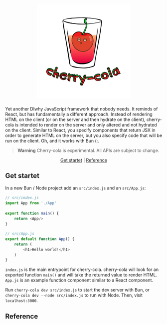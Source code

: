 <h1 align="center">
    <img width="300" src="/img/logo.svg" alt="cherry-cola">
</h1>
Yet another DIwhy JavaScript framework that nobody needs. It reminds of React, but has fundamentally a different approach.  
Instead of rendering HTML on the client (or on the server and then hydrate on the client), cherry-cola is intended to render on the server and only altered and not hydrated on the client. Similar to React, you specify components that return JSX in order to generate HTML on the server, but you also specify code that will be run on the client. Oh, and it works with Bun (:.

> **Warning**
> Cherry-cola is experimental. All APIs are subject to change.

<div align="center">
    <a href="#get-startet">Get startet</a> | <a href="#reference">Reference</a>
</div>

## Get startet

In a new Bun / Node project add an `src/index.js` and an `src/App.js`:

```javascript
// src/index.js
import App from './App'

export function main() {
    return <App/>
}
```

```javascript
// src/App.js
export default function App() {
    return (
        <h1>Hello world!</h1>
    )
}
```

`index.js` is the main entrypoint for cherry-cola. cherry-cola will look for an exported function `main()` and will take the returned value to render HTML. `App.js` is an example function component similar to a React component.

Run `cherry-cola dev src/index.js` to start the dev server with Bun, or `cherry-cola dev --node src/index.js` to run with Node. Then, visit `localhost:3000`.

## Reference
